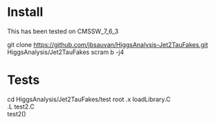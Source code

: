 # Install
This has been tested on CMSSW_7_6_3 

git clone https://github.com/jbsauvan/HiggsAnalysis-Jet2TauFakes.git HiggsAnalysis/Jet2TauFakes
scram b -j4 

# Tests
cd HiggsAnalysis/Jet2TauFakes/test
root
 .x loadLibrary.C  
 .L test2.C  
 test2()  


